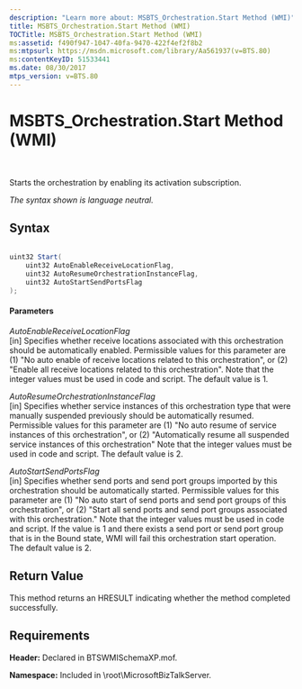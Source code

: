 ```yaml
---
description: "Learn more about: MSBTS_Orchestration.Start Method (WMI)"
title: MSBTS_Orchestration.Start Method (WMI)
TOCTitle: MSBTS_Orchestration.Start Method (WMI)
ms:assetid: f490f947-1047-40fa-9470-422f4ef2f8b2
ms:mtpsurl: https://msdn.microsoft.com/library/Aa561937(v=BTS.80)
ms:contentKeyID: 51533441
ms.date: 08/30/2017
mtps_version: v=BTS.80
---
```


# MSBTS\_Orchestration.Start Method (WMI)

 

Starts the orchestration by enabling its activation subscription.

*The syntax shown is language neutral.*

## Syntax

```C#
  
uint32 Start(  
    uint32 AutoEnableReceiveLocationFlag,   
    uint32 AutoResumeOrchestrationInstanceFlag,  
    uint32 AutoStartSendPortsFlag  
);  
```

#### Parameters

*AutoEnableReceiveLocationFlag*  
\[in\] Specifies whether receive locations associated with this orchestration should be automatically enabled. Permissible values for this parameter are (1) "No auto enable of receive locations related to this orchestration", or (2) "Enable all receive locations related to this orchestration". Note that the integer values must be used in code and script. The default value is 1.

*AutoResumeOrchestrationInstanceFlag*  
\[in\] Specifies whether service instances of this orchestration type that were manually suspended previously should be automatically resumed. Permissible values for this parameter are (1) "No auto resume of service instances of this orchestration", or (2) "Automatically resume all suspended service instances of this orchestration" Note that the integer values must be used in code and script. The default value is 2.

*AutoStartSendPortsFlag*  
\[in\] Specifies whether send ports and send port groups imported by this orchestration should be automatically started. Permissible values for this parameter are (1) "No auto start of send ports and send port groups of this orchestration", or (2) "Start all send ports and send port groups associated with this orchestration." Note that the integer values must be used in code and script. If the value is 1 and there exists a send port or send port group that is in the Bound state, WMI will fail this orchestration start operation. The default value is 2.

## Return Value

This method returns an HRESULT indicating whether the method completed successfully.

## Requirements

**Header:** Declared in BTSWMISchemaXP.mof.

**Namespace:** Included in \\root\\MicrosoftBizTalkServer.

